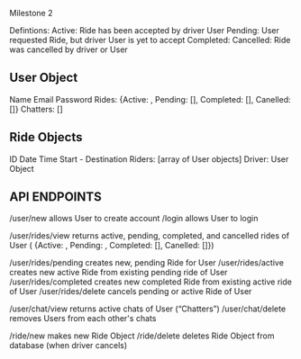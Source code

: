 Milestone 2

Defintions:
Active: Ride has been accepted by driver User 
Pending: User requested Ride, but driver User is yet to accept
Completed: 
Cancelled: Ride was cancelled by driver or User

User Object
-----------
Name
Email
Password
Rides: {Active: , Pending: [], Completed: [], Canelled: []} 
Chatters: []


Ride Objects
------------
ID
Date
Time
Start - Destination
Riders: [array of User objects]
Driver: User Object

API ENDPOINTS
-------------

/user/new                         allows User to create account
/login                            allows User to login

/user/rides/view				  returns active, pending, completed, and cancelled rides of User ( {Active: , Pending: , Completed: [], Canelled: []})

/user/rides/pending           	  creates new, pending Ride for User
/user/rides/active           	  creates new active Ride from existing pending ride of User
/user/rides/completed         	  creates new completed Ride from existing active ride of User
/user/rides/delete            	  cancels pending or active Ride of User

/user/chat/view                   returns active chats of User (“Chatters”)
/user/chat/delete                 removes Users from each other's chats

/ride/new                         makes new Ride Object
/ride/delete                      deletes Ride Object from database (when driver cancels)